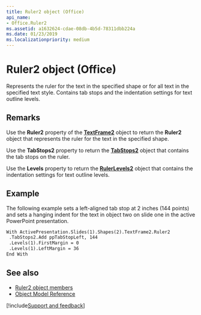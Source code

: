 ```yaml
---
title: Ruler2 object (Office)
api_name:
- Office.Ruler2
ms.assetid: a1632624-cdae-08db-4b5d-78311dbb224a
ms.date: 01/23/2019
ms.localizationpriority: medium
---
```



# Ruler2 object (Office)

Represents the ruler for the text in the specified shape or for all text in the specified text style. Contains tab stops and the indentation settings for text outline levels.


## Remarks

Use the **Ruler2** property of the **[TextFrame2](office.textframe2.md)** object to return the **Ruler2** object that represents the ruler for the text in the specified shape. 

Use the **TabStops2** property to return the **[TabStops2](office.tabstops2.md)** object that contains the tab stops on the ruler. 

Use the **Levels** property to return the **[RulerLevels2](office.rulerlevels2.md)** object that contains the indentation settings for text outline levels.


## Example

The following example sets a left-aligned tab stop at 2 inches (144 points) and sets a hanging indent for the text in object two on slide one in the active PowerPoint presentation.


```vb
With ActivePresentation.Slides(1).Shapes(2).TextFrame2.Ruler2 
 .TabStops2.Add ppTabStopLeft, 144 
 .Levels(1).FirstMargin = 0 
 .Levels(1).LeftMargin = 36 
End With 

```


## See also

- [Ruler2 object members](overview/Library-Reference/ruler2-members-office.md)
- [Object Model Reference](overview/Library-Reference/reference-object-library-reference-for-office.md)


[!include[Support and feedback](~/includes/feedback-boilerplate.md)]